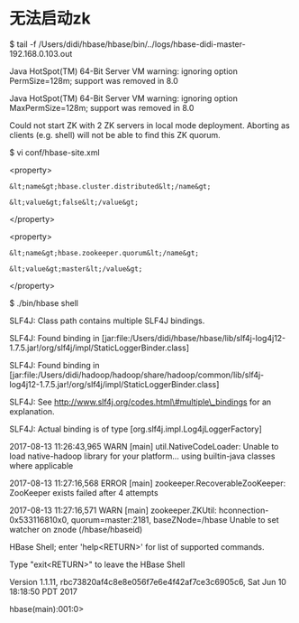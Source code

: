 # 无法启动zk

$ tail -f /Users/didi/hbase/hbase/bin/../logs/hbase-didi-master-192.168.0.103.out

Java HotSpot\(TM\) 64-Bit Server VM warning: ignoring option PermSize=128m; support was removed in 8.0

Java HotSpot\(TM\) 64-Bit Server VM warning: ignoring option MaxPermSize=128m; support was removed in 8.0

Could not start ZK with 2 ZK servers in local mode deployment. Aborting as clients \(e.g. shell\) will not be able to find this ZK quorum.

$ vi conf/hbase-site.xml

  &lt;property&gt;

    &lt;name&gt;hbase.cluster.distributed&lt;/name&gt;

    &lt;value&gt;false&lt;/value&gt;

  &lt;/property&gt;

  &lt;property&gt;

    &lt;name&gt;hbase.zookeeper.quorum&lt;/name&gt;

    &lt;value&gt;master&lt;/value&gt;

  &lt;/property&gt;

$ ./bin/hbase shell

SLF4J: Class path contains multiple SLF4J bindings.

SLF4J: Found binding in \[jar:file:/Users/didi/hbase/hbase/lib/slf4j-log4j12-1.7.5.jar!/org/slf4j/impl/StaticLoggerBinder.class\]

SLF4J: Found binding in \[jar:file:/Users/didi/hadoop/hadoop/share/hadoop/common/lib/slf4j-log4j12-1.7.5.jar!/org/slf4j/impl/StaticLoggerBinder.class\]

SLF4J: See http://www.slf4j.org/codes.html\#multiple\_bindings for an explanation.

SLF4J: Actual binding is of type \[org.slf4j.impl.Log4jLoggerFactory\]

2017-08-13 11:26:43,965 WARN  \[main\] util.NativeCodeLoader: Unable to load native-hadoop library for your platform... using builtin-java classes where applicable

2017-08-13 11:27:16,568 ERROR \[main\] zookeeper.RecoverableZooKeeper: ZooKeeper exists failed after 4 attempts

2017-08-13 11:27:16,571 WARN  \[main\] zookeeper.ZKUtil: hconnection-0x533116810x0, quorum=master:2181, baseZNode=/hbase Unable to set watcher on znode \(/hbase/hbaseid\)

HBase Shell; enter 'help&lt;RETURN&gt;' for list of supported commands.

Type "exit&lt;RETURN&gt;" to leave the HBase Shell

Version 1.1.11, rbc73820af4c8e8e056f7e6e4f42af7ce3c6905c6, Sat Jun 10 18:18:50 PDT 2017



hbase\(main\):001:0&gt;





